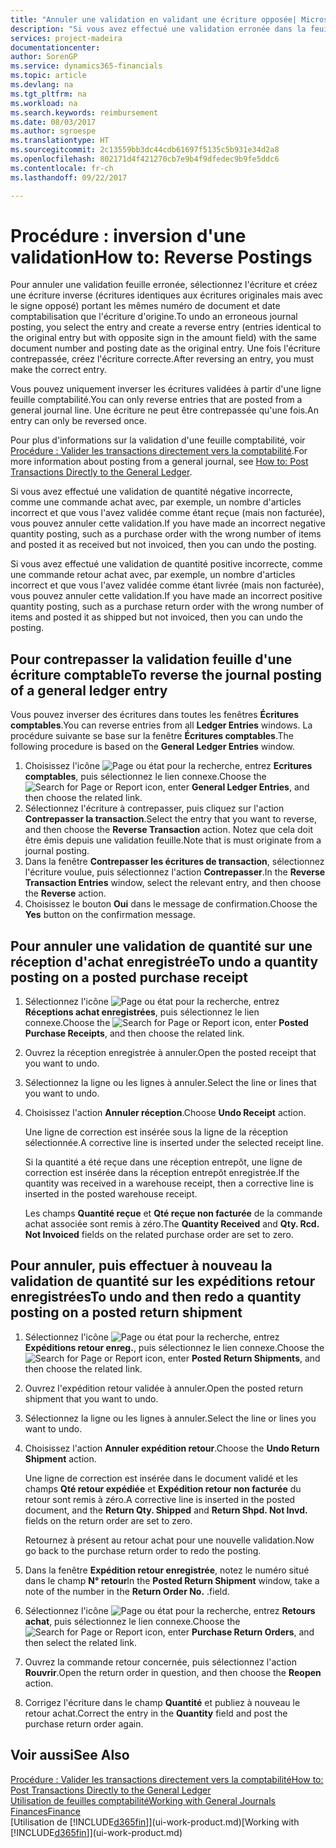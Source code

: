 ```yaml
---
title: "Annuler une validation en validant une écriture opposée| Microsoft Docs"
description: "Si vous avez effectué une validation erronée dans la feuille comptabilité, vous pouvez utiliser la fonction de contrepassation de transaction pour annuler la validation avec une piste d'audit correcte."
services: project-madeira
documentationcenter: 
author: SorenGP
ms.service: dynamics365-financials
ms.topic: article
ms.devlang: na
ms.tgt_pltfrm: na
ms.workload: na
ms.search.keywords: reimbursement
ms.date: 08/03/2017
ms.author: sgroespe
ms.translationtype: HT
ms.sourcegitcommit: 2c13559bb3dc44cdb61697f5135c5b931e34d2a8
ms.openlocfilehash: 802171d4f421270cb7e9b4f9dfedec9b9fe5ddc6
ms.contentlocale: fr-ch
ms.lasthandoff: 09/22/2017

---
```

# <a name="how-to-reverse-postings"></a><span data-ttu-id="beb16-103">Procédure : inversion d'une validation</span><span class="sxs-lookup"><span data-stu-id="beb16-103">How to: Reverse Postings</span></span>
<span data-ttu-id="beb16-104">Pour annuler une validation feuille erronée, sélectionnez l'écriture et créez une écriture inverse (écritures identiques aux écritures originales mais avec le signe opposé) portant les mêmes numéro de document et date comptabilisation que l'écriture d'origine.</span><span class="sxs-lookup"><span data-stu-id="beb16-104">To undo an erroneous journal posting, you select the entry and create a reverse entry (entries identical to the original entry but with opposite sign in the amount field) with the same document number and posting date as the original entry.</span></span> <span data-ttu-id="beb16-105">Une fois l'écriture contrepassée, créez l'écriture correcte.</span><span class="sxs-lookup"><span data-stu-id="beb16-105">After reversing an entry, you must make the correct entry.</span></span>

<span data-ttu-id="beb16-106">Vous pouvez uniquement inverser les écritures validées à partir d'une ligne feuille comptabilité.</span><span class="sxs-lookup"><span data-stu-id="beb16-106">You can only reverse entries that are posted from a general journal line.</span></span> <span data-ttu-id="beb16-107">Une écriture ne peut être contrepassée qu'une fois.</span><span class="sxs-lookup"><span data-stu-id="beb16-107">An entry can only be reversed once.</span></span>

<span data-ttu-id="beb16-108">Pour plus d'informations sur la validation d'une feuille comptabilité, voir [Procédure : Valider les transactions directement vers la comptabilité](finance-how-post-transactions-directly.md).</span><span class="sxs-lookup"><span data-stu-id="beb16-108">For more information about posting from a general journal, see [How to: Post Transactions Directly to the General Ledger](finance-how-post-transactions-directly.md).</span></span>

<span data-ttu-id="beb16-109">Si vous avez effectué une validation de quantité négative incorrecte, comme une commande achat avec, par exemple, un nombre d'articles incorrect et que vous l'avez validée comme étant reçue (mais non facturée), vous pouvez annuler cette validation.</span><span class="sxs-lookup"><span data-stu-id="beb16-109">If you have made an incorrect negative quantity posting, such as a purchase order with the wrong number of items and posted it as received but not invoiced, then you can undo the posting.</span></span>

<span data-ttu-id="beb16-110">Si vous avez effectué une validation de quantité positive incorrecte, comme une commande retour achat avec, par exemple, un nombre d'articles incorrect et que vous l'avez validée comme étant livrée (mais non facturée), vous pouvez annuler cette validation.</span><span class="sxs-lookup"><span data-stu-id="beb16-110">If you have made an incorrect positive quantity posting, such as a purchase return order with the wrong number of items and posted it as shipped but not invoiced, then you can undo the posting.</span></span>   

## <a name="to-reverse-the-journal-posting-of-a-general-ledger-entry"></a><span data-ttu-id="beb16-111">Pour contrepasser la validation feuille d'une écriture comptable</span><span class="sxs-lookup"><span data-stu-id="beb16-111">To reverse the journal posting of a general ledger entry</span></span>
<span data-ttu-id="beb16-112">Vous pouvez inverser des écritures dans toutes les fenêtres **Écritures comptables**.</span><span class="sxs-lookup"><span data-stu-id="beb16-112">You can reverse entries from all **Ledger Entries** windows.</span></span> <span data-ttu-id="beb16-113">La procédure suivante se base sur la fenêtre **Écritures comptables**.</span><span class="sxs-lookup"><span data-stu-id="beb16-113">The following procedure is based on the **General Ledger Entries** window.</span></span>
1. <span data-ttu-id="beb16-114">Choisissez l'icône ![Page ou état pour la recherche](media/ui-search/search_small.png "icône Page ou état pour la recherche"), entrez **Ecritures comptables**, puis sélectionnez le lien connexe.</span><span class="sxs-lookup"><span data-stu-id="beb16-114">Choose the ![Search for Page or Report](media/ui-search/search_small.png "Search for Page or Report icon") icon, enter **General Ledger Entries**, and then choose the related link.</span></span>
2. <span data-ttu-id="beb16-115">Sélectionnez l'écriture à contrepasser, puis cliquez sur l'action **Contrepasser la transaction**.</span><span class="sxs-lookup"><span data-stu-id="beb16-115">Select the entry that you want to reverse, and then choose the **Reverse Transaction** action.</span></span> <span data-ttu-id="beb16-116">Notez que cela doit être émis depuis une validation feuille.</span><span class="sxs-lookup"><span data-stu-id="beb16-116">Note that is must originate from a journal posting.</span></span>
3. <span data-ttu-id="beb16-117">Dans la fenêtre **Contrepasser les écritures de transaction**, sélectionnez l'écriture voulue, puis sélectionnez l'action **Contrepasser**.</span><span class="sxs-lookup"><span data-stu-id="beb16-117">In the **Reverse Transaction Entries** window, select the relevant entry, and then choose the **Reverse** action.</span></span>
4. <span data-ttu-id="beb16-118">Choisissez le bouton **Oui** dans le message de confirmation.</span><span class="sxs-lookup"><span data-stu-id="beb16-118">Choose the **Yes** button on the confirmation message.</span></span>

## <a name="to-undo-a-quantity-posting-on-a-posted-purchase-receipt"></a><span data-ttu-id="beb16-119">Pour annuler une validation de quantité sur une réception d'achat enregistrée</span><span class="sxs-lookup"><span data-stu-id="beb16-119">To undo a quantity posting on a posted purchase receipt</span></span>  

1.  <span data-ttu-id="beb16-120">Sélectionnez l'icône ![Page ou état pour la recherche](media/ui-search/search_small.png "icône Page ou état pour la recherche"), entrez **Réceptions achat enregistrées**, puis sélectionnez le lien connexe.</span><span class="sxs-lookup"><span data-stu-id="beb16-120">Choose the ![Search for Page or Report](media/ui-search/search_small.png "Search for Page or Report icon") icon, enter **Posted Purchase Receipts**, and then choose the related link.</span></span>  
2.  <span data-ttu-id="beb16-121">Ouvrez la réception enregistrée à annuler.</span><span class="sxs-lookup"><span data-stu-id="beb16-121">Open the posted receipt that you want to undo.</span></span>  
3.  <span data-ttu-id="beb16-122">Sélectionnez la ligne ou les lignes à annuler.</span><span class="sxs-lookup"><span data-stu-id="beb16-122">Select the line or lines that you want to undo.</span></span>  
4.  <span data-ttu-id="beb16-123">Choisissez l'action **Annuler réception**.</span><span class="sxs-lookup"><span data-stu-id="beb16-123">Choose **Undo Receipt** action.</span></span>

    <span data-ttu-id="beb16-124">Une ligne de correction est insérée sous la ligne de la réception sélectionnée.</span><span class="sxs-lookup"><span data-stu-id="beb16-124">A corrective line is inserted under the selected receipt line.</span></span>  

    <span data-ttu-id="beb16-125">Si la quantité a été reçue dans une réception entrepôt, une ligne de correction est insérée dans la réception entrepôt enregistrée.</span><span class="sxs-lookup"><span data-stu-id="beb16-125">If the quantity was received in a warehouse receipt, then a corrective line is inserted in the posted warehouse receipt.</span></span>  

    <span data-ttu-id="beb16-126">Les champs **Quantité reçue** et **Qté reçue non facturée** de la commande achat associée sont remis à zéro.</span><span class="sxs-lookup"><span data-stu-id="beb16-126">The **Quantity Received** and **Qty. Rcd. Not Invoiced** fields on the related purchase order are set to zero.</span></span>

## <a name="to-undo-and-then-redo-a-quantity-posting-on-a-posted-return-shipment"></a><span data-ttu-id="beb16-127">Pour annuler, puis effectuer à nouveau la validation de quantité sur les expéditions retour enregistrées</span><span class="sxs-lookup"><span data-stu-id="beb16-127">To undo and then redo a quantity posting on a posted return shipment</span></span>

1.  <span data-ttu-id="beb16-128">Sélectionnez l'icône ![Page ou état pour la recherche](media/ui-search/search_small.png "icône Page ou état pour la recherche"), entrez **Expéditions retour enreg.**, puis sélectionnez le lien connexe.</span><span class="sxs-lookup"><span data-stu-id="beb16-128">Choose the ![Search for Page or Report](media/ui-search/search_small.png "Search for Page or Report icon") icon, enter **Posted Return Shipments**, and then choose the related link.</span></span>  
2.  <span data-ttu-id="beb16-129">Ouvrez l'expédition retour validée à annuler.</span><span class="sxs-lookup"><span data-stu-id="beb16-129">Open the posted return shipment that you want to undo.</span></span>
3. <span data-ttu-id="beb16-130">Sélectionnez la ligne ou les lignes à annuler.</span><span class="sxs-lookup"><span data-stu-id="beb16-130">Select the line or lines you want to undo.</span></span>  

4.  <span data-ttu-id="beb16-131">Choisissez l'action **Annuler expédition retour**.</span><span class="sxs-lookup"><span data-stu-id="beb16-131">Choose the **Undo Return Shipment** action.</span></span>  

    <span data-ttu-id="beb16-132">Une ligne de correction est insérée dans le document validé et les champs **Qté retour expédiée** et **Expédition retour non facturée** du retour sont remis à zéro.</span><span class="sxs-lookup"><span data-stu-id="beb16-132">A corrective line is inserted in the posted document, and the **Return Qty. Shipped** and **Return Shpd. Not Invd.** fields on the return order are set to zero.</span></span>  

    <span data-ttu-id="beb16-133">Retournez à présent au retour achat pour une nouvelle validation.</span><span class="sxs-lookup"><span data-stu-id="beb16-133">Now go back to the purchase return order to redo the posting.</span></span>  

5.  <span data-ttu-id="beb16-134">Dans la fenêtre **Expédition retour enregistrée**, notez le numéro situé dans le champ **N° retour**</span><span class="sxs-lookup"><span data-stu-id="beb16-134">In the **Posted Return Shipment** window, take a note of the number in the **Return Order No.**</span></span> <span data-ttu-id="beb16-135">.</span><span class="sxs-lookup"><span data-stu-id="beb16-135">field.</span></span>  
6.  <span data-ttu-id="beb16-136">Sélectionnez l'icône ![Page ou état pour la recherche](media/ui-search/search_small.png "icône Page ou état pour la recherche"), entrez **Retours achat**, puis sélectionnez le lien connexe.</span><span class="sxs-lookup"><span data-stu-id="beb16-136">Choose the ![Search for Page or Report](media/ui-search/search_small.png "Search for Page or Report icon") icon, enter **Purchase Return Orders**, and then select the related link.</span></span>  
7.  <span data-ttu-id="beb16-137">Ouvrez la commande retour concernée, puis sélectionnez l'action **Rouvrir**.</span><span class="sxs-lookup"><span data-stu-id="beb16-137">Open the return order in question, and then choose the **Reopen** action.</span></span>  
8.  <span data-ttu-id="beb16-138">Corrigez l'écriture dans le champ **Quantité** et publiez à nouveau le retour achat.</span><span class="sxs-lookup"><span data-stu-id="beb16-138">Correct the entry in the **Quantity** field and post the purchase return order again.</span></span>  

## <a name="see-also"></a><span data-ttu-id="beb16-139">Voir aussi</span><span class="sxs-lookup"><span data-stu-id="beb16-139">See Also</span></span>
[<span data-ttu-id="beb16-140">Procédure : Valider les transactions directement vers la comptabilité</span><span class="sxs-lookup"><span data-stu-id="beb16-140">How to: Post Transactions Directly to the General Ledger</span></span>](finance-how-post-transactions-directly.md)  
[<span data-ttu-id="beb16-141">Utilisation de feuilles comptabilité</span><span class="sxs-lookup"><span data-stu-id="beb16-141">Working with General Journals</span></span>](ui-work-general-journals.md)  
[<span data-ttu-id="beb16-142">Finances</span><span class="sxs-lookup"><span data-stu-id="beb16-142">Finance</span></span>](finance.md)  
<span data-ttu-id="beb16-143">[Utilisation de [!INCLUDE[d365fin](includes/d365fin_md.md)]](ui-work-product.md)</span><span class="sxs-lookup"><span data-stu-id="beb16-143">[Working with [!INCLUDE[d365fin](includes/d365fin_md.md)]](ui-work-product.md)</span></span>  

